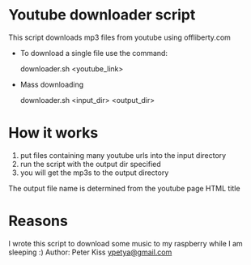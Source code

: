 Youtube downloader script
=========================

This script downloads mp3 files from youtube using offliberty.com

* To download a single file use the command:

    downloader.sh <youtube_link>

* Mass downloading
    
    downloader.sh <input_dir> <output_dir>

How it works
============

1. put files containing many youtube urls into the input directory 
2. run the script with the output dir specified
3. you will get the mp3s to the output directory

The output file name is determined from the youtube page HTML title

Reasons
=======

I wrote this script to download some music to my raspberry while I am sleeping :)
Author: Peter Kiss <ypetya@gmail.com>

